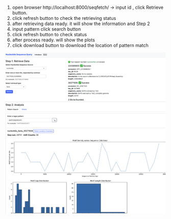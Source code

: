 1. open browser http://localhost:8000/seqfetch/ -> input id , click Retrieve button.  
2. click refresh button to check the retrieving status
3. after retrieving data ready. it will show the information and Step 2
4. input pattern click search button
5. click refresh button to check status
6. after process ready. will show the plots
7. click download button to download the location of pattern match

![Overview](./doc/image-1.png)


